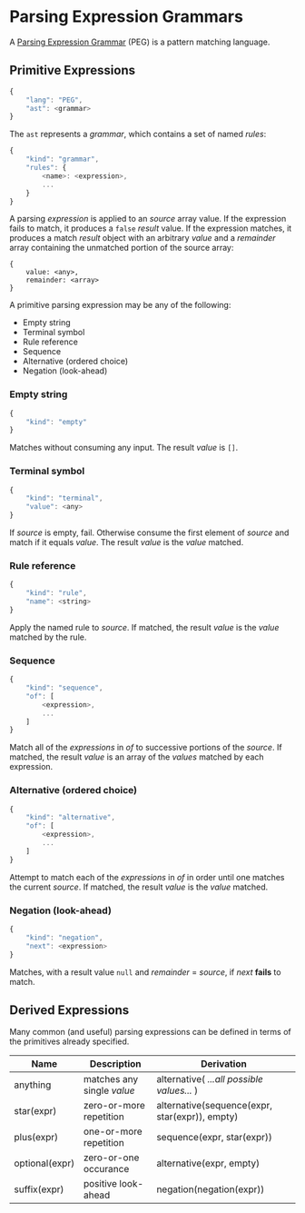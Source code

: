 # Parsing Expression Grammars

A [Parsing Expression Grammar](https://en.wikipedia.org/wiki/Parsing_expression_grammar) (PEG) is a pattern matching language.

## Primitive Expressions

```javascript
{
    "lang": "PEG",
    "ast": <grammar>
}
```

The `ast` represents a _grammar_, which contains a set of named _rules_:

```javascript
{
    "kind": "grammar",
    "rules": {
        <name>: <expression>,
        ...
    }
}
```

A parsing _expression_ is applied to an _source_ array value. If the expression fails to match, it produces a `false` _result_ value. If the expression matches, it produces a match _result_ object with an arbitrary _value_ and a _remainder_ array containing the unmatched portion of the source array:

```
{
    value: <any>,
    remainder: <array>
}
```

A primitive parsing expression may be any of the following:

  * Empty string
  * Terminal symbol
  * Rule reference
  * Sequence
  * Alternative (ordered choice)
  * Negation (look-ahead)

### Empty string

```javascript
{
    "kind": "empty"
}
```

Matches without consuming any input. The result _value_ is `[]`.

### Terminal symbol

```javascript
{
    "kind": "terminal",
    "value": <any>
}
```

If _source_ is empty, fail. Otherwise consume the first element of _source_ and match if it equals _value_. The result _value_ is the _value_ matched.

### Rule reference

```javascript
{
    "kind": "rule",
    "name": <string>
}
```

Apply the named rule to _source_. If matched, the result _value_ is the _value_ matched by the rule.

### Sequence

```javascript
{
    "kind": "sequence",
    "of": [
        <expression>,
        ...
    ]
}
```

Match all of the _expressions_ in _of_ to successive portions of the _source_. If matched, the result _value_ is an array of the _values_ matched by each expression.

### Alternative (ordered choice)

```javascript
{
    "kind": "alternative",
    "of": [
        <expression>,
        ...
    ]
}
```

Attempt to match each of the _expressions_ in _of_ in order until one matches the current _source_. If matched, the result _value_ is the _value_ matched.

### Negation (look-ahead)

```javascript
{
    "kind": "negation",
    "next": <expression>
}
```

Matches, with a result value `null` and _remainder_ = _source_, if _next_ **fails** to match.

## Derived Expressions

Many common (and useful) parsing expressions can be defined in terms of the primitives already specified.

Name | Description | Derivation
-----|-------------|-----------
anything | matches any single _value_ | alternative( _...all possible values..._ )
star(expr) | zero-or-more repetition | alternative(sequence(expr, star(expr)), empty)
plus(expr) | one-or-more repetition | sequence(expr, star(expr))
optional(expr) | zero-or-one occurance | alternative(expr, empty)
suffix(expr) | positive look-ahead | negation(negation(expr))
